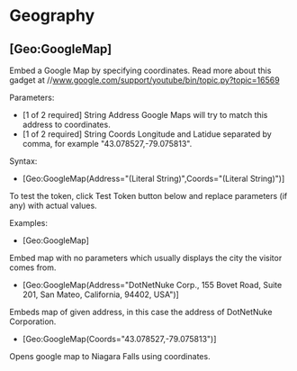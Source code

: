 # Geography

## [Geo:GoogleMap]

Embed a Google Map by specifying coordinates.
Read more about this gadget at //www.google.com/support/youtube/bin/topic.py?topic=16569

Parameters:
  - [1 of 2 required] String Address Google Maps will try to match this address to coordinates.
  - [1 of 2 required] String Coords Longitude and Latidue separated by comma, for example "43.078527,-79.075813".

Syntax:
  - [Geo:GoogleMap(Address="(Literal String)",Coords="(Literal String)")]
  
To test the token, click Test Token button below and replace parameters (if any) with actual values.

Examples:

- [Geo:GoogleMap]

Embed map with no parameters which usually displays the city the visitor comes from. 
- [Geo:GoogleMap(Address="DotNetNuke Corp., 155 Bovet Road, Suite 201, San Mateo, California, 94402, USA")]

Embeds map of given address, in this case the address of DotNetNuke Corporation. 
- [Geo:GoogleMap(Coords="43.078527,-79.075813")]

Opens google map to Niagara Falls using coordinates.